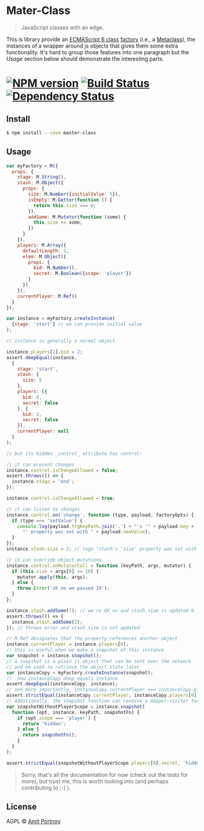 # Mater-Class

> JavaScript classes with an edge.


This is library provide an [ECMAScript 6 class](https://developer.mozilla.org/en/docs/Web/JavaScript/Reference/Classes) [factory](https://en.wikipedia.org/wiki/Factory_%28object-oriented_programming%29) (i.e., a [Metaclass](https://en.wikipedia.org/wiki/Metaclass)), the instances of  a wrapper around js objects that gives them some extra functionality. It's hard to group those features into one paragraph but the _Usage_ section below should demonstrate the interesting parts.

#  [![NPM version][npm-image]][npm-url] [![Build Status][travis-image]][travis-url] [![Dependency Status][daviddm-image]][daviddm-url]

## Install

```sh
$ npm install --save master-class
```


## Usage

```js
var myFactory = M({
  props: {
    stage: M.String(),
    stash: M.Object({
      props: {
        size: M.Number({initialValue: 5}),
        isEmpty: M.Getter(function () {
          return this.size === 0;
        }),
        addSome: M.Mutator(function (some) {
          this.size += some;
        })
      }
    }),
    players: M.Array({
      defaultLength: 2,
      elem: M.Object({
        props: {
          bid: M.Number(),
          secret: M.Boolean({scope: 'player'})
        }
      })
    }),
    currentPlayer: M.Ref()
  }
});

var instance = myFactory.createInstance(
  {stage: 'start'} // we can provide initial value
);

// instance is generally a normal object

instance.players[1].bid = 2;
assert.deepEqual(instance,
  {
    stage: 'start',
    stash: {
      size: 5
    },
    players: [{
      bid: 0,
      secret: false
    }, {
      bid: 2,
      secret: false
    }],
    currentPlayer: null
  }
);

// but its hidden _control_ attribute has control!

// it can prevent changes
instance.control.isChangeAllowed = false;
assert.throws(() => {
  instance.stage = 'end';
});

instance.control.isChangeAllowed = true;

// it can listen to changes
instance.control.on('change', function (type, payload, factoryOpts) {
  if (type === 'setValue') {
    console.log(payload.trgKeyPath.join('.') + "'s '" + payload.key +
      "' property was set with " + payload.newValue);
  }
});
instance.stash.size = 2; // logs "stash's 'size' property was set with 2"

// it can override object mutations
instance.control.onMutatorCall = function (keyPath, args, mutator) {
  if (this.size + args[0] <= 10) {
    mutator.apply(this, args);
  } else {
    throw Error('oh no we passed 10');
  }
};

instance.stash.addSome(7); // we're OK => and stash.size is updated 9
assert.throws(() => {
  instance.stash.addSome(2);
}); // throws error and stash.size is not updated

// M.Ref designates that the property references another object
instance.currentPlayer = instance.players[0];
// this is useful when we make a snapshot of this instance
var snapshot = instance.snapshot();
// a snapshot is a plain js object that can be sent over the network 
// and be used to retrieve the object state later
var instanceCopy = myFactory.createInstance(snapshot);
//  now instanceCopy deep equals instance
assert.deepEqual(instanceCopy, instance);
// and more importantly, instanceCopy.currentPlayer === instanceCopy.players[0] !
assert.strictEqual(instanceCopy.currentPlayer, instanceCopy.players[0]);
// Additionally, the snapshot function can receive a mapper-visitor function that lets us "tap" into it
var snapshotWithoutPlayerScope = instance.snapshot(
  function (opt, instance, keyPath, snapshotFn) {
    if (opt.scope === 'player') {
      return 'hidden';
    } else {
      return snapshotFn();
    }
  }
);

assert.strictEqual(snapshotWithoutPlayerScope.players[0].secret, 'hidden');
```

> Sorry, that's all the documentation for now (check out the tests for more), but trust me, this is worth looking into (and perhaps contributing to ;-) ).

## License

AGPL © [Amit Portnoy](https://github.com/amitport)

[npm-image]: https://badge.fury.io/js/master-class.svg
[npm-url]: https://npmjs.org/package/master-class
[travis-image]: https://travis-ci.org/CardForest/master-class.svg?branch=master
[travis-url]: https://travis-ci.org/CardForest/master-class
[daviddm-image]: https://david-dm.org/CardForest/master-class.svg?theme=shields.io
[daviddm-url]: https://david-dm.org/CardForest/master-class

